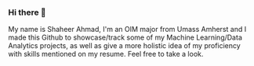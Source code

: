 ### Hi there 👋
My name is Shaheer Ahmad, I'm an OIM major from Umass Amherst and I made this Github to showcase/track some of my Machine Learning/Data Analytics projects, as well as give a more holistic idea of my proficiency with skills mentioned on my resume. Feel free to take a look.
<!--
**SAhmadUmass/SAhmadUmass** is a ✨ _special_ ✨ repository because its `README.md` (this file) appears on your GitHub profile.

Here are some ideas to get you started:

- 🔭 I’m currently working on ...
- 🌱 I’m currently learning ...
- 👯 I’m looking to collaborate on ...
- 🤔 I’m looking for help with ...
- 💬 Ask me about ...
- 📫 How to reach me: ...
- 😄 Pronouns: ...
- ⚡ Fun fact: ...
-->
